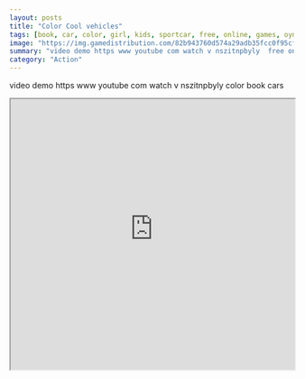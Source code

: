 ```yaml
---
layout: posts
title: "Color Cool vehicles"
tags: [book, car, color, girl, kids, sportcar, free, online, games, oyna, game, free, games, play, play, games]
image: "https://img.gamedistribution.com/82b943760d574a29adb35fcc0f95cf0c.jpg"
summary: "video demo https www youtube com watch v nszitnpbyly  free online games oyna game free games play play games"
category: "Action"
---
```


video demo https www youtube com watch v nszitnpbyly color book cars

<iframe width="100%" height="480px;" src="https://html5.gamedistribution.com/82b943760d574a29adb35fcc0f95cf0c/"></iframe>